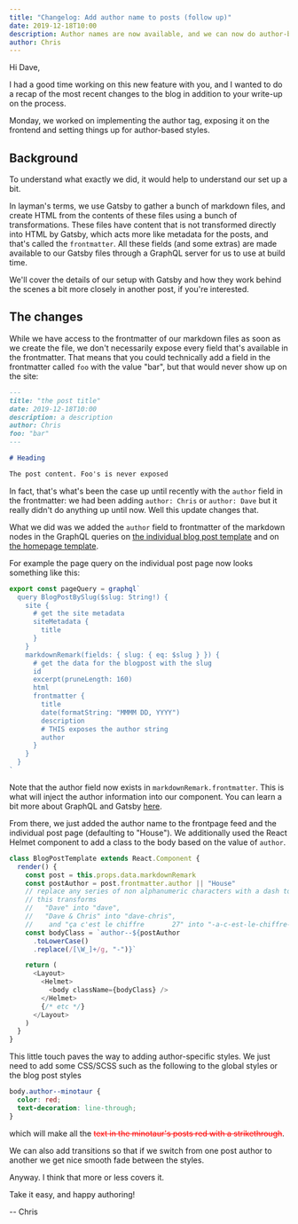 ```yaml
---
title: "Changelog: Add author name to posts (follow up)"
date: 2019-12-18T10:00
description: Author names are now available, and we can now do author-based styles for blog posts
author: Chris
---
```


Hi Dave,

I had a good time working on this new feature with you, and I wanted to do a recap of the most recent changes to the blog in addition to your write-up on the process.

Monday, we worked on implementing the author tag, exposing it on the frontend and setting things up for author-based styles.

## Background

To understand what exactly we did, it would help to understand our set up a bit.

In layman's terms, we use Gatsby to gather a bunch of markdown files, and create HTML from the contents of these files using a bunch of transformations. These files have content that is not transformed directly into HTML by Gatsby, which acts more like metadata for the posts, and that's called the `frontmatter`. All these fields (and some extras) are made available to our Gatsby files through a GraphQL server for us to use at build time.

We'll cover the details of our setup with Gatsby and how they work behind the scenes a bit more closely in another post, if you're interested.

## The changes

While we have access to the frontmatter of our markdown files as soon as we create the file, we don't necessarily expose every field that's available in the frontmatter. That means that you could technically add a field in the frontmatter called `foo` with the value "bar", but that would never show up on the site:

```md
---
title: "the post title"
date: 2019-12-18T10:00
description: a description
author: Chris
foo: "bar"
---

# Heading

The post content. Foo's is never exposed
```

In fact, that's what's been the case up until recently with the `author` field in the frontmatter: we had been adding `author: Chris` or `author: Dave` but it really didn't do anything up until now. Well this update changes that.

What we did was we added the `author` field to frontmatter of the markdown nodes in the GraphQL queries on [the individual blog post template](https://github.com/cborchert/threadhouse/blob/master/src/templates/blog-post.js) and on [the homepage template](https://github.com/cborchert/threadhouse/blob/master/src/pages/index.js).

For example the page query on the individual post page now looks something like this:

```js
export const pageQuery = graphql`
  query BlogPostBySlug($slug: String!) {
    site {
      # get the site metadata
      siteMetadata {
        title
      }
    }
    markdownRemark(fields: { slug: { eq: $slug } }) {
      # get the data for the blogpost with the slug
      id
      excerpt(pruneLength: 160)
      html
      frontmatter {
        title
        date(formatString: "MMMM DD, YYYY")
        description
        # THIS exposes the author string
        author
      }
    }
  }
`
```

Note that the author field now exists in `markdownRemark.frontmatter`. This is what will inject the author information into our component. You can learn a bit more about GraphQL and Gatsby [here](https://www.gatsbyjs.org/docs/graphql-concepts/).

From there, we just added the author name to the frontpage feed and the individual post page (defaulting to "House"). We additionally used the React Helmet component to add a class to the body based on the value of `author`.

```js
class BlogPostTemplate extends React.Component {
  render() {
    const post = this.props.data.markdownRemark
    const postAuthor = post.frontmatter.author || "House"
    // replace any series of non alphanumeric characters with a dash to make sure that CSS can handle the classname
    // this transforms
    //   "Dave" into "dave",
    //   "Dave & Chris" into "dave-chris",
    //    and "ça c'est le chiffre       27" into "-a-c-est-le-chiffre-27"
    const bodyClass = `author--${postAuthor
      .toLowerCase()
      .replace(/[\W_]+/g, "-")}`

    return (
      <Layout>
        <Helmet>
          <body className={bodyClass} />
        </Helmet>
        {/* etc */}
      </Layout>
    )
  }
}
```

This little touch paves the way to adding author-specific styles. We just need to add some CSS/SCSS such as the following to the global styles or the blog post styles

```scss
body.author--minotaur {
  color: red;
  text-decoration: line-through;
}
```

which will make all the <span style="color: red; text-decoration: line-through;">text in the minotaur's posts red with a strikethrough</span>.

We can also add transitions so that if we switch from one post author to another we get nice smooth fade between the styles.

Anyway. I think that more or less covers it.

Take it easy, and happy authoring!

-- Chris
